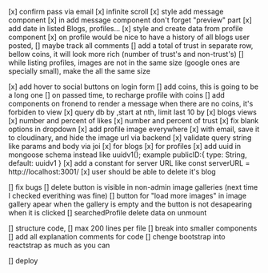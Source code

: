 [x] confirm pass via email
[x] infinite scroll
[x] style add message component
[x] in add message component don't forget "preview" part
[x] add date in listed Blogs, profiles...
[x] style and create data from profile component
    [x] on profile would be nice to have a history of all blogs user posted,
    [] maybe track all comments
    [] add a total of trust in separate row, bellow coins, it will look more rich (number of trust's and non-trust's)
    [] while listing profiles, images are not in the same size (google ones are specially small), make the all the same size

[x] add hover to social buttons on login form
[] add coins, this is going to be a long one
        [] on passed time, to recharge profile with coins
        [] add components on fronend to render a message when there are no coins, it's forbiden to view
[x] query db by ,start at nth, limit last 10 by
        [x] blogs views
        [x] number and percent of likes
        [x] number and percent of trust
[x] fix blank options in dropdown
[x] add profile image everywhere
        [x] with email, save it to cloudinary, and hide the image url via backend
[x] validate query string like params and body via joi
        [x] for blogs
        [x] for profiles
[x] add uuid in mongoose schema instead like uuidv1(); example publicID:{ type: String, default: uuidv1 }
[x] add a constant for server URL like const serverURL = http://localhost:3001/
[x] user should be able to delete it's blog

[] fix bugs
        [] delete button is visible in non-admin image galleries (next time I checked everithing was fine)
        [] button for "load more images" in image gallery apear when the gallery is empty and
        the button is not desapearing when it is clicked
        [] searchedProfile delete data on unmount

[] structure code, 
        [] max 200 lines per file
        [] break into smaller components
        [] add all explanation comments for code
        [] chenge bootstrap into reactstrap as much as you can


[] deploy
